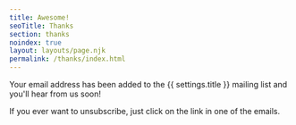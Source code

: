 ```yaml
---
title: Awesome!
seoTitle: Thanks
section: thanks
noindex: true
layout: layouts/page.njk
permalink: /thanks/index.html
---
```

Your email address has been added to the {{ settings.title }} mailing list and you'll hear from us soon!

If you ever want to unsubscribe, just click on the link in one of the emails.

<!-- In the meantime, head over to [add useful link here]. -->